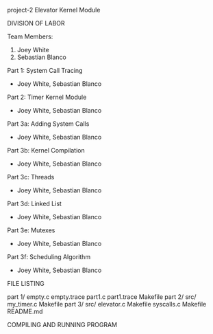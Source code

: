 project-2
Elevator Kernel Module


DIVISION OF LABOR

Team Members:
1. Joey White
2. Sebastian Blanco

Part 1: System Call Tracing
- Joey White, Sebastian Blanco

Part 2: Timer Kernel Module
- Joey White, Sebastian Blanco

Part 3a: Adding System Calls
- Joey White, Sebastian Blanco
  
Part 3b: Kernel Compilation
- Joey White, Sebastian Blanco
  
Part 3c: Threads
- Joey White, Sebastian Blanco
  
Part 3d: Linked List
- Joey White, Sebastian Blanco
  
Part 3e: Mutexes
- Joey White, Sebastian Blanco
  
Part 3f: Scheduling Algorithm
- Joey White, Sebastian Blanco


FILE LISTING

part 1/
    empty.c
    empty.trace
    part1.c
    part1.trace
    Makefile
part 2/
    src/
      my_timer.c
    Makefile
part 3/
    src/
      elevator.c
    Makefile
    syscalls.c
Makefile
README.md


COMPILING AND RUNNING PROGRAM
